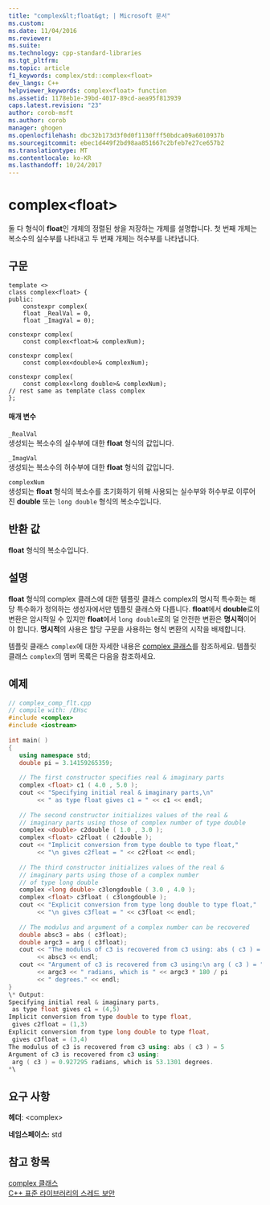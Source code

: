 ```yaml
---
title: "complex&lt;float&gt; | Microsoft 문서"
ms.custom: 
ms.date: 11/04/2016
ms.reviewer: 
ms.suite: 
ms.technology: cpp-standard-libraries
ms.tgt_pltfrm: 
ms.topic: article
f1_keywords: complex/std::complex<float>
dev_langs: C++
helpviewer_keywords: complex<float> function
ms.assetid: 1178eb1e-39bd-4017-89cd-aea95f813939
caps.latest.revision: "23"
author: corob-msft
ms.author: corob
manager: ghogen
ms.openlocfilehash: dbc32b173d3f0d0f1130fff50bdca09a6010937b
ms.sourcegitcommit: ebec1d449f2bd98aa851667c2bfeb7e27ce657b2
ms.translationtype: MT
ms.contentlocale: ko-KR
ms.lasthandoff: 10/24/2017
---
```

# <a name="complexltfloatgt"></a>complex&lt;float&gt;
둘 다 형식이 **float**인 개체의 정렬된 쌍을 저장하는 개체를 설명합니다. 첫 번째 개체는 복소수의 실수부를 나타내고 두 번째 개체는 허수부를 나타냅니다.  
  
## <a name="syntax"></a>구문  
  
```
template <>
class complex<float> {
public:
    constexpr complex(
    float _RealVal = 0,
    float _ImagVal = 0);

constexpr complex(
    const complex<float>& complexNum);

constexpr complex(
    const complex<double>& complexNum);

constexpr complex(
    const complex<long double>& complexNum);
// rest same as template class complex
};
```  
  
#### <a name="parameters"></a>매개 변수  
 `_RealVal`  
 생성되는 복소수의 실수부에 대한 **float** 형식의 값입니다.  
  
 `_ImagVal`  
 생성되는 복소수의 허수부에 대한 **float** 형식의 값입니다.  
  
 `complexNum`  
 생성되는 **float** 형식의 복소수를 초기화하기 위해 사용되는 실수부와 허수부로 이루어진 **double** 또는 `long double` 형식의 복소수입니다.  
  
## <a name="return-value"></a>반환 값  
 **float** 형식의 복소수입니다.  
  
## <a name="remarks"></a>설명  
 **float** 형식의 complex 클래스에 대한 템플릿 클래스 complex의 명시적 특수화는 해당 특수화가 정의하는 생성자에서만 템플릿 클래스와 다릅니다. **float**에서 **double**로의 변환은 암시적일 수 있지만 **float**에서 `long double`로의 덜 안전한 변환은 **명시적**이어야 합니다. **명시적**의 사용은 할당 구문을 사용하는 형식 변환의 시작을 배제합니다.  
  
 템플릿 클래스 `complex`에 대한 자세한 내용은 [complex 클래스](../standard-library/complex-class.md)를 참조하세요. 템플릿 클래스 `complex`의 멤버 목록은 다음을 참조하세요.  
  
## <a name="example"></a>예제  
  
```cpp  
// complex_comp_flt.cpp  
// compile with: /EHsc  
#include <complex>  
#include <iostream>  
  
int main( )  
{  
   using namespace std;  
   double pi = 3.14159265359;  
  
   // The first constructor specifies real & imaginary parts  
   complex <float> c1 ( 4.0 , 5.0 );  
   cout << "Specifying initial real & imaginary parts,\n"  
        << " as type float gives c1 = " << c1 << endl;  
  
   // The second constructor initializes values of the real &  
   // imaginary parts using those of complex number of type double  
   complex <double> c2double ( 1.0 , 3.0 );  
   complex <float> c2float ( c2double );  
   cout << "Implicit conversion from type double to type float,"  
        << "\n gives c2float = " << c2float << endl;  
  
   // The third constructor initializes values of the real &  
   // imaginary parts using those of a complex number  
   // of type long double  
   complex <long double> c3longdouble ( 3.0 , 4.0 );  
   complex <float> c3float ( c3longdouble );  
   cout << "Explicit conversion from type long double to type float,"  
        << "\n gives c3float = " << c3float << endl;  
  
   // The modulus and argument of a complex number can be recovered  
   double absc3 = abs ( c3float);  
   double argc3 = arg ( c3float);  
   cout << "The modulus of c3 is recovered from c3 using: abs ( c3 ) = "  
        << absc3 << endl;  
   cout << "Argument of c3 is recovered from c3 using:\n arg ( c3 ) = "  
        << argc3 << " radians, which is " << argc3 * 180 / pi  
        << " degrees." << endl;  
}  
\* Output:   
Specifying initial real & imaginary parts,  
 as type float gives c1 = (4,5)  
Implicit conversion from type double to type float,  
 gives c2float = (1,3)  
Explicit conversion from type long double to type float,  
 gives c3float = (3,4)  
The modulus of c3 is recovered from c3 using: abs ( c3 ) = 5  
Argument of c3 is recovered from c3 using:  
 arg ( c3 ) = 0.927295 radians, which is 53.1301 degrees.  
*\  
```  
  
## <a name="requirements"></a>요구 사항  
 **헤더**: \<complex>  
  
 **네임스페이스:** std  
  
## <a name="see-also"></a>참고 항목  
 [complex 클래스](../standard-library/complex-class.md)   
 [C++ 표준 라이브러리의 스레드 보안](../standard-library/thread-safety-in-the-cpp-standard-library.md)



